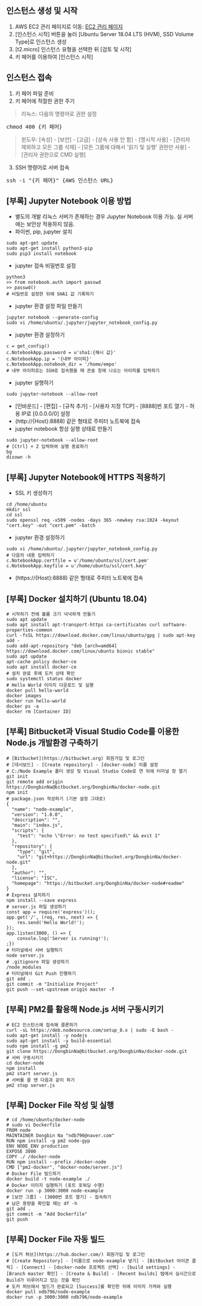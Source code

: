## 인스턴스 생성 및 시작
1. AWS EC2 관리 페이지로 이동: [EC2 관리 페이지](https://ap-northeast-2.console.aws.amazon.com/ec2/v2/home)
2. [인스턴스 시작] 버튼을 눌러 [Ubuntu Server 18.04 LTS (HVM), SSD Volume Type]로 인스턴스 생성
3. [t2.micro] 인스턴스 유형을 선택한 뒤 [검토 및 시작]
4. 키 페어를 이용하여 [인스턴스 시작]
## 인스턴스 접속
1. 키 페어 파일 준비
2. 키 페어에 적절한 권한 주기
> 리눅스: 다음의 명령어로 권한 설정
<pre>
chmod 400 {키 페어}
</pre>
> 윈도우: [속성] - [보안] - [고급] - [상속 사용 안 함] - [명시적 사용] - [관리자 제외하고 모든 그룹 삭제] - [모든 그룹에 대해서 '읽기 및 실행' 권한만 사용] - [관리자 권한으로 CMD 실행]
3. SSH 명령어로 서버 접속
<pre>
ssh -i "{키 페어}" {AWS 인스턴스 URL}
</pre>
## [부록] Jupyter Notebook 이용 방법
* 별도의 개발 리눅스 서버가 존재하는 경우 Jupyter Notebook 이용 가능. 실 서버에는 보안상 적용하지 않음.
* 파이썬, pip, jupyter 설치
```
sudo apt-get update
sudo apt-get install python3-pip
sudo pip3 install notebook
```
* jupyter 접속 비밀번호 설정
```
python3
>> from notebook.auth import passwd
>> passwd()
# 비밀번호 설정한 뒤에 SHA1 값 기록하기
```
* jupyter 환경 설정 파일 만들기
```
jupyter notebook --generate-config
sudo vi /home/ubuntu/.jupyter/jupyter_notebook_config.py
```
* jupyter 환경 설정하기
```
c = get_config()
c.NotebookApp.password = u'sha1:{해시 값}'
c.NotebookApp.ip = '{내부 아이피}'
c.NotebookApp.notebook_dir = '/home/empo'
# 내부 아이피로는 SSH로 접속했을 때 콘솔 창에 나오는 아이피를 입력하기
```
* jupyter 실행하기
```
sudo jupyter-notebook --allow-root
```
* [인바운드] - [편집] - [규칙 추가] - [사용자 지정 TCP] - [8888]번 포트 열기 - 허용 IP로 [0.0.0.0/0] 설정
* (http://{Host}:8888) 같은 형태로 주피터 노트북에 접속
* jupyter notebook 항상 실행 상태로 만들기
```
sudo jupyter-notebook --allow-root
# [Ctrl] + Z 입력하여 실행 종료하기
bg
disown -h
```
## [부록] Jupyter Notebook에 HTTPS 적용하기
* SSL 키 생성하기
```
cd /home/ubuntu
mkdir ssl
cd ssl
sudo openssl req -x509 -nodes -days 365 -newkey rsa:1024 -keyout "cert.key" -out "cert.pem" -batch
```
* jupyter 환경 설정하기
```
sudo vi /home/ubuntu/.jupyter/jupyter_notebook_config.py
# 다음의 내용 입력하기
c.NotebookApp.certfile = u'/home/ubuntu/ssl/cert.pem'
c.NotebookApp.keyfile = u'/home/ubuntu/ssl/cert.key'
```
* (https://{Host}:8888) 같은 형태로 주피터 노트북에 접속
## [부록] Docker 설치하기 (Ubuntu 18.04)
```
# 시작하기 전에 볼륨 크기 넉넉하게 만들기
sudo apt update
sudo apt install apt-transport-https ca-certificates curl software-properties-common
curl -fsSL https://download.docker.com/linux/ubuntu/gpg | sudo apt-key add -
sudo add-apt-repository "deb [arch=amd64] https://download.docker.com/linux/ubuntu bionic stable"
sudo apt update
apt-cache policy docker-ce
sudo apt install docker-ce
# 설치 완료 후에 도커 상태 확인
sudo systemctl status docker
# Hello World 이미지 다운로드 및 실행
docker pull hello-world
docker images
docker run hello-world
docker ps -a
docker rm [Container ID]
```
## [부록] Bitbucket과 Visual Studio Code를 이용한 Node.js 개발환경 구축하기
```
# [Bitbucket](https://bitbucket.org) 회원가입 및 로그인
# [대시보드] - [Create repository] - [docker-node] 이름 설정
# C:/Node Example 폴더 생성 및 Visual Studio Code로 연 뒤에 터미널 창 열기
git init
git remote add origin https://DongbinNa@bitbucket.org/DongbinNa/docker-node.git
npm init
# package.json 작성하기 (기본 설정 그대로)
{
  "name": "node-example",
  "version": "1.0.0",
  "description": "",
  "main": "index.js",
  "scripts": {
    "test": "echo \"Error: no test specified\" && exit 1"
  },
  "repository": {
    "type": "git",
    "url": "git+https://DongbinNa@bitbucket.org/DongbinNa/docker-node.git"
  },
  "author": "",
  "license": "ISC",
  "homepage": "https://bitbucket.org/DongbinNa/docker-node#readme"
}
# Express 설치하기
npm install --save express
# server.js 파일 생성하기
const app = require('express')();
app.get('/', (req, res, next) => {
    res.send('Hello World!');
});
app.listen(3000, () => {
    console.log('Server is running!');
;})
# 터미널에서 서버 실행하기
node server.js
# .gitignore 파일 생성하기
/node_modules
# 터미널에서 Git Push 진행하기
git add .
git commit -m "Initialize Project"
git push --set-upstream origin master -f
```
## [부록] PM2를 활용해 Node.js 서버 구동시키기
```
# EC2 인스턴스에 접속해 클론하기
curl -sL https://deb.nodesource.com/setup_8.x | sudo -E bash -
sudo apt-get install -y nodejs
sudo apt-get install -y build-essential
sudo npm install -g pm2
git clone https://DongbinNa@bitbucket.org/DongbinNa/docker-node.git
# 서버 구동시키기
cd docker-node
npm install
pm2 start server.js
# 서버를 끌 땐 다음과 같이 하기
pm2 stop server.js
```
## [부록] Docker File 작성 및 실행
```
# cd /home/ubuntu/docker-node
# sudo vi Dockerfile
FROM node
MAINTAINER Dongbin Na "ndb796@naver.com"
RUN npm install -g pm2 node-gyp
ENV NODE_ENV production
EXPOSE 3000
COPY ./ /docker-node
RUN npm install --prefix /docker-node
CMD ["pm2-docker", "docker-node/server.js"]
# Docker File 빌드하기
docker build -t node-example ./
# Docker 이미지 실행하기 (포트 포워딩 수행)
docker run -p 3000:3000 node-example
# [보안 그룹] - [3000번 포트 열기] - 접속하기
# 남은 용량을 확인할 때는 df -h
git add .
git commit -m "Add Dockerfile"
git push
```
## [부록] Docker File 자동 빌드
```
# [도커 허브](https://hub.docker.com/) 회원가입 및 로그인
# [Create Repository] - [이름으로 node-example 넣기] - [BitBucket 아이콘 클릭] - [Connect] - [docker-node 프로젝트 선택] - [build settings] - [Branch master 확인] - [Create & Build] - [Recent builds] 탭에서 실시간으로 Build가 이루어지고 있는 것을 확인
# 도커 허브에서 빌드가 완료되고 [Success]를 확인한 뒤에 이미지 가져와 실행
docker pull ndb796/node-example
docker run -p 3000:3000 ndb796/node-example
```
